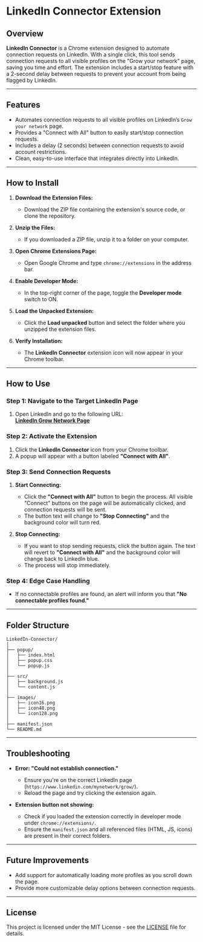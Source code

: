 
# LinkedIn Connector Extension

## Overview

**LinkedIn Connector** is a Chrome extension designed to automate connection requests on LinkedIn. With a single click, this tool sends connection requests to all visible profiles on the "Grow your network" page, saving you time and effort. The extension includes a start/stop feature with a 2-second delay between requests to prevent your account from being flagged by LinkedIn.

---

## Features

- Automates connection requests to all visible profiles on LinkedIn’s `Grow your network` page.
- Provides a "Connect with All" button to easily start/stop connection requests.
- Includes a delay (2 seconds) between connection requests to avoid account restrictions.
- Clean, easy-to-use interface that integrates directly into LinkedIn.

---

## How to Install

1. **Download the Extension Files:**
   - Download the ZIP file containing the extension's source code, or clone the repository.

2. **Unzip the Files:**
   - If you downloaded a ZIP file, unzip it to a folder on your computer.

3. **Open Chrome Extensions Page:**
   - Open Google Chrome and type `chrome://extensions` in the address bar.

4. **Enable Developer Mode:**
   - In the top-right corner of the page, toggle the **Developer mode** switch to ON.

5. **Load the Unpacked Extension:**
   - Click the **Load unpacked** button and select the folder where you unzipped the extension files.

6. **Verify Installation:**
   - The **LinkedIn Connector** extension icon will now appear in your Chrome toolbar.

---

## How to Use

### Step 1: Navigate to the Target LinkedIn Page

1. Open LinkedIn and go to the following URL:  
   **[LinkedIn Grow Network Page](https://www.linkedin.com/mynetwork/grow/)**

### Step 2: Activate the Extension

1. Click the **LinkedIn Connector** icon from your Chrome toolbar.
2. A popup will appear with a button labeled **"Connect with All"**.

### Step 3: Send Connection Requests

1. **Start Connecting:**
   - Click the **"Connect with All"** button to begin the process. All visible "Connect" buttons on the page will be automatically clicked, and connection requests will be sent.
   - The button text will change to **"Stop Connecting"** and the background color will turn red.
   
2. **Stop Connecting:**
   - If you want to stop sending requests, click the button again. The text will revert to **"Connect with All"** and the background color will change back to LinkedIn blue.
   - The process will stop immediately.

### Step 4: Edge Case Handling

- If no connectable profiles are found, an alert will inform you that **"No connectable profiles found."**
  
---

## Folder Structure

```
LinkedIn-Connector/
│
├── popup/
│   ├── index.html
│   ├── popup.css
│   └── popup.js
│
├── src/
│   ├── background.js
│   └── content.js
│
├── images/
│   ├── icon16.png
│   ├── icon48.png
│   └── icon128.png
│
├── manifest.json
└── README.md
```

---

## Troubleshooting

- **Error: "Could not establish connection."**  
   - Ensure you're on the correct LinkedIn page (`https://www.linkedin.com/mynetwork/grow/`).
   - Reload the page and try clicking the extension again.

- **Extension button not showing:**  
   - Check if you loaded the extension correctly in developer mode under `chrome://extensions/`.
   - Ensure the `manifest.json` and all referenced files (HTML, JS, icons) are present in their correct folders.

---

## Future Improvements

- Add support for automatically loading more profiles as you scroll down the page.
- Provide more customizable delay options between connection requests.

---

## License

This project is licensed under the MIT License - see the [LICENSE](LICENSE) file for details.
